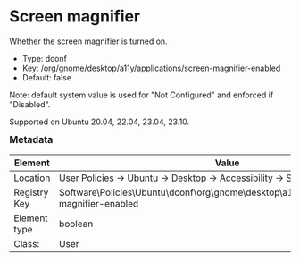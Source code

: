 # Screen magnifier

Whether the screen magnifier is turned on.

- Type: dconf
- Key: /org/gnome/desktop/a11y/applications/screen-magnifier-enabled
- Default: false

Note: default system value is used for "Not Configured" and enforced if "Disabled".

Supported on Ubuntu 20.04, 22.04, 23.04, 23.10.



<span style="font-size: larger;">**Metadata**</span>

| Element      | Value            |
| ---          | ---              |
| Location     | User Policies -> Ubuntu -> Desktop -> Accessibility -> Screen magnifier    |
| Registry Key | Software\Policies\Ubuntu\dconf\org\gnome\desktop\a11y\applications\screen-magnifier-enabled         |
| Element type | boolean |
| Class:       | User       |
